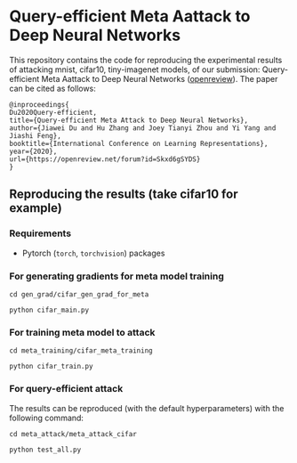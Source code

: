 # Query-efficient Meta Aattack to Deep Neural Networks
This repository contains the code for reproducing the experimental results of attacking mnist, cifar10, tiny-imagenet models, of our submission: Query-efficient Meta Aattack to Deep Neural Networks ([openreview](https://openreview.net/forum?id=Skxd6gSYDS)). The paper can be cited as follows:
```
@inproceedings{
Du2020Query-efficient,
title={Query-efficient Meta Attack to Deep Neural Networks},
author={Jiawei Du and Hu Zhang and Joey Tianyi Zhou and Yi Yang and Jiashi Feng},
booktitle={International Conference on Learning Representations},
year={2020},
url={https://openreview.net/forum?id=Skxd6gSYDS}
}
```

## Reproducing the results (take cifar10 for example)
### Requirements
* Pytorch (`torch`, `torchvision`) packages
### For generating gradients for meta model training
`cd gen_grad/cifar_gen_grad_for_meta`

`python cifar_main.py`
### For training meta model to attack
`cd meta_training/cifar_meta_training`

`python cifar_train.py`
### For query-efficient attack
The results can be reproduced (with the default hyperparameters) with the following command:

`cd meta_attack/meta_attack_cifar`

`python test_all.py`
